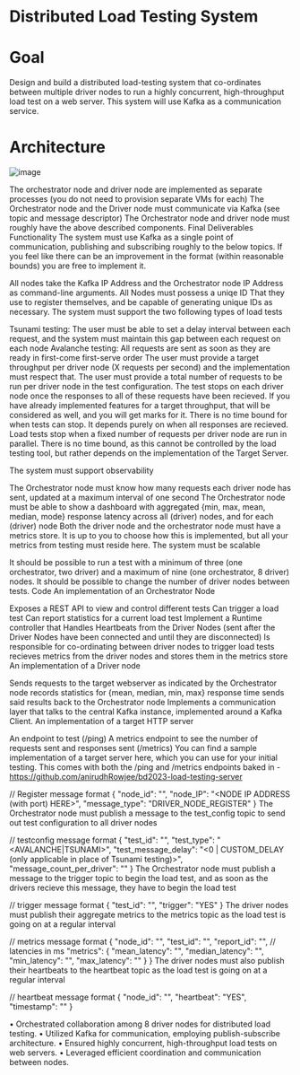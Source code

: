 # Distributed Load Testing System
# Goal
Design and build a distributed load-testing system that co-ordinates between
multiple driver nodes to run a highly concurrent, high-throughput load test on a
web server. This system will use Kafka as a communication service.
# Architecture
![image](https://github.com/samarth0104/Distributed-Load-Testing-System-main/assets/144517774/e2c9ef28-033e-4722-97e8-08c1f1972bdc)

The orchestrator node and driver node are implemented as separate processes
(you do not need to provision separate VMs for each)
The Orchestrator node and the Driver node must communicate via Kafka (see
topic and message descriptor)
The Orchestrator node and driver node must roughly have the above described
components.
Final Deliverables
Functionality
The system must use Kafka as a single point of communication, publishing and
subscribing roughly to the below topics. If you feel like there can be an
improvement in the format (within reasonable bounds) you are free to implement
it.

All nodes take the Kafka IP Address and the Orchestrator node IP Address as
command-line arguments.
All Nodes must possess a uniqe ID That they use to register themselves, and
be capable of generating unique IDs as necessary.
The system must support the two following types of load tests

Tsunami testing: The user must be able to set a delay interval between
each request, and the system must maintain this gap between each request on
each node
Avalanche testing: All requests are sent as soon as they are ready in
first-come first-serve order
The user must provide a target throughput per driver node (X requests per
second) and the implementation must respect that. The user must provide a
total number of requests to be run per driver node in the test
configuration. The test stops on each driver node once the responses to all
of these requests have been recieved.
If you have already implemented features for a target throughput, that
will be considered as well, and you will get marks for it.
There is no time bound for when tests can stop. It depends purely on when
all responses are recieved.
Load tests stop when a fixed number of requests per driver node are run in
parallel. There is no time bound, as this cannot be controlled by the load
testing tool, but rather depends on the implementation of the Target Server.

The system must support observability

The Orchestrator node must know how many requests each driver node has sent,
updated at a maximum interval of one second
The Orchestrator node must be able to show a dashboard with aggregated {min,
max, mean, median, mode} response latency across all (driver) nodes, and for
each (driver) node
Both the driver node and the orchestrator node must have a metrics store.
It is up to you to choose how this is implemented, but all your metrics from
testing must reside here.
The system must be scalable

It should be possible to run a test with a minimum of three (one
orchestrator, two driver) and a maximum of nine (one orchestrator, 8 driver)
nodes.
It should be possible to change the number of driver nodes between tests.
Code
An implementation of an Orchestrator Node

Exposes a REST API to view and control different tests
Can trigger a load test
Can report statistics for a current load test
Implement a Runtime controller that
Handles Heartbeats from the Driver Nodes (sent after the Driver Nodes
have been connected and until they are disconnected)
Is responsible for co-ordinating between driver nodes to trigger load
tests
recieves metrics from the driver nodes and stores them in the metrics
store
An implementation of a Driver node

Sends requests to the target webserver as indicated by the Orchestrator
node
records statistics for {mean, median, min, max} response time
sends said results back to the Orchestrator node
Implements a communication layer that talks to the central Kafka instance,
implemented around a Kafka Client.
An implementation of a target HTTP server

An endpoint to test (/ping)
A metrics endpoint to see the number of requests sent and responses sent
(/metrics)
You can find a sample implementation of a target server here, which you can use
for your initial testing. This comes with both the /ping and /metrics
endpoints baked in -
https://github.com/anirudhRowjee/bd2023-load-testing-server


// Register message format
{
  "node_id": "<NODE ID HERE>",
  "node_IP": "<NODE IP ADDRESS (with port) HERE>",
  "message_type": "DRIVER_NODE_REGISTER"
}
The Orchestrator node must publish a message to the test_config topic to send
out test configuration to all driver nodes

// testconfig message format
{
  "test_id": "<RANDOMLY GENERATED UNQUE TEST ID>",
  "test_type": "<AVALANCHE|TSUNAMI>",
  "test_message_delay": "<0 | CUSTOM_DELAY (only applicable in place of Tsunami testing)>",
  "message_count_per_driver": "<A NUMBER>"
}
The Orchestrator node must publish a message to the trigger topic to begin the
load test, and as soon as the drivers recieve this message, they have to begin
the load test

// trigger message format
{
  "test_id": "<RANDOMLY GENERATED UNQUE TEST ID>",
  "trigger": "YES"
}
The driver nodes must publish their aggregate metrics to the metrics topic as
the load test is going on at a regular interval

// metrics message format
{
  "node_id": "<RANDOMLY GENERATED UNQUE TEST ID>",
  "test_id": "<TEST ID>",
  "report_id": "<RANDOMLY GENERATED ID FOR EACH METRICS MESSAGE>",
  // latencies in ms
  "metrics": {
    "mean_latency": "",
    "median_latency": "",
    "min_latency": "",
    "max_latency": ""
  }
}
The driver nodes must also publish their heartbeats to the heartbeat topic as
the load test is going on at a regular interval

// heartbeat message format
{
  "node_id": "<RANDOMLY GENERATED UNQUE TEST ID>",
  "heartbeat": "YES",
  "timestamp": "<Heartbeat Timestamp>"
}



• Orchestrated collaboration among 8 driver nodes for distributed load testing.
• Utilized Kafka for communication, employing publish-subscribe architecture.
• Ensured highly concurrent, high-throughput load tests on web servers.
• Leveraged efficient coordination and communication between nodes.
